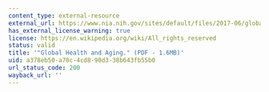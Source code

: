 ```yaml
---
content_type: external-resource
external_url: https://www.nia.nih.gov/sites/default/files/2017-06/global_health_aging.pdf
has_external_license_warning: true
license: https://en.wikipedia.org/wiki/All_rights_reserved
status: valid
title: '"Global Health and Aging." (PDF - 1.6MB)'
uid: a378eb50-a70c-4cd8-90d3-38b643fb55b0
url_status_code: 200
wayback_url: ''
---
```

